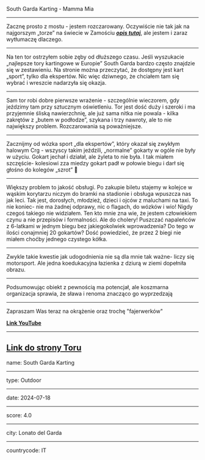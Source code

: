 South Garda Karting - Mamma Mia

---

Zacznę prosto z mostu - jestem rozczarowany. Oczywiście nie tak jak na najgorszym „torze” na świecie w Zamościu **_[opis tutaj](/posts/tracks/CartwayZamosc)_**, ale jestem i zaraz wytłumaczę dlaczego.

---

Na ten tor ostrzyłem sobie zęby od dłuższego czasu. Jeśli wyszukacie „najlepsze tory kartingowe w Europie” South Garda bardzo często znajdzie się w zestawieniu. Na stronie można przeczytać, że dostępny jest kart „sport”, tylko dla ekspertów. Nic więc dziwnego, że chciałem tam się wybrać i wreszcie nadarzyła się okazja. 

---

Sam tor robi dobre pierwsze wrażenie - szczególnie wieczorem, gdy jeździmy tam przy sztucznym oświetleniu. Tor jest dość duży i szeroki i ma przyjemnie śliską nawierzchnię, ale już sama nitka nie powala - kilka zakrętów z „butem w podłodze”, szykana i trzy nawroty, ale to nie największy problem. Rozczarowania są poważniejsze. 

---
Zacznijmy od wózka sport „dla ekspertów”, który okazał się zwykłym halowym Crg - wszyscy takim jeździli, „normalne” gokarty w ogóle nie były w użyciu. Gokart jechał i działał, ale żyleta to nie była. I tak miałem szczęście- kolesiowi zza miedzy gokart padł w połowie biegu i darł się głośno do kolegów „szrot” 🙂

---

Większy problem to jakość obsługi. Po zakupie biletu stajemy w kolejce w wąskim korytarzu niczym do bramki na stadionie i obsługa wpuszcza nas jak leci. Tak jest, dorosłych, młodzież, dzieci i ojców z maluchami na taxi. To nie koniec- nie ma żadnej odprawy, nic o flagach, do wózków i wio! Nigdy czegoś takiego nie widziałem. Ten kto mnie zna wie, że jestem człowiekiem czynu a nie przepisów i formalności. Ale do cholery! Puszczać napaleńców z 6-latkami w jednym biegu bez jakiegokolwiek wprowadzenia? Do tego w ilości conajmniej 20 gokartów? Dość powiedzieć, że przez 2 biegi nie miałem choćby jednego czystego kółka. 

---

Zwykle takie kwestie jak udogodnienia nie są dla mnie tak ważne- liczy się motorsport. Ale jedna koedukacyjna łazienka z dziurą w ziemi dopełniła obrazu.

---

Podsumowując obiekt z pewnością ma potencjał, ale koszmarna organizacja sprawia, że sława i renoma znacząco go wyprzedzają 

---
Zapraszam Was teraz na okrążenie oraz trochę "fajerwerków"



**[Link YouTube <click>](https://www.youtube.com/watch?v=F2DgynI3Xns)**


---

**[Link do strony Toru <click>](https://www.southgardakarting.it/)**
---

name: South Garda Karting

---

type: Outdoor

---

date: 2024-07-18

---

score: 4.0

---

city: Lonato del Garda

---

countrycode: IT
